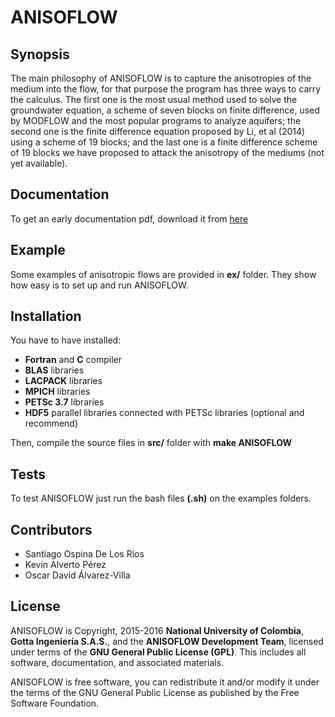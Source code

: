 # ANISOFLOW

## Synopsis

The main philosophy of ANISOFLOW is to capture the anisotropies of the medium into the flow, for that purpose the program has three ways to carry the calculus. The first one is the most usual method used to solve the groundwater equation, a scheme of seven blocks on finite difference, used by MODFLOW and the most popular programs to analyze aquifers; the second one is the finite difference equation proposed by Li, et al (2014) using a scheme of 19 blocks; and the last one is a finite difference scheme of 19 blocks we have proposed to attack the anisotropy of the mediums (not yet  available).

## Documentation

To get an early documentation pdf, download it from [here](https://www.overleaf.com/read/trycqnfcynsp)

## Example

Some examples of anisotropic flows are provided in **ex/** folder. They show how easy is to set up and run ANISOFLOW.

## Installation

You have to have installed:
* **Fortran** and **C** compiler
* **BLAS** libraries
* **LACPACK** libraries
* **MPICH** libraries
* **PETSc 3.7** libraries
* **HDF5** parallel libraries connected with PETSc libraries (optional and recommend)

Then, compile the source files in **src/** folder with **make ANISOFLOW**

## Tests

To test ANISOFLOW just run the bash files **(.sh)** on the examples folders.


## Contributors

* Santiago Ospina De Los Ríos
* Kevin Alverto Pérez
* Oscar David Álvarez-Villa

## License

ANISOFLOW is Copyright, 2015-2016 **National University of Colombia**, **Gotta Ingeniería S.A.S.**, and the **ANISOFLOW Development Team**, licensed under terms of the **GNU General Public License (GPL)**. This includes all software, documentation, and associated materials.

ANISOFLOW is free software, you can redistribute it and/or modify it under the terms of the GNU General Public License as published by the Free Software Foundation.
